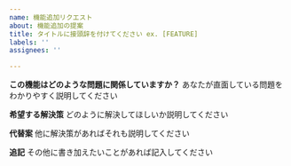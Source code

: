 ```yaml
---
name: 機能追加リクエスト
about: 機能追加の提案
title: タイトルに接頭辞を付けてください ex. [FEATURE]
labels: ''
assignees: ''

---
```


**この機能はどのような問題に関係していますか？**
あなたが直面している問題をわかりやすく説明してください

**希望する解決策**
どのように解決してほしいか説明してください

**代替案**
他に解決策があればそれも説明してください

**追記**
その他に書き加えたいことがあれば記入してください
